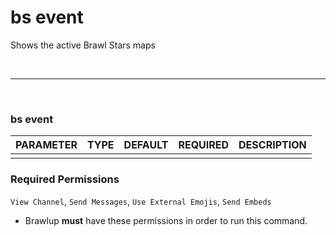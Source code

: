 # bs event
Shows the active Brawl Stars maps

<br>
<hr>
<br>

### bs event
| PARAMETER      | TYPE                                                                                      | DEFAULT | REQUIRED  | DESCRIPTION                                        |
| -------------- | ----------------------------------------------------------------------------------------- | ------- | --------- | -------------------------------------------------- |
|          |      |         |         |     |

### Required Permissions
`View Channel`, `Send Messages`, `Use External Emojis`, `Send Embeds`

* Brawlup **must** have these permissions in order to run this command.
